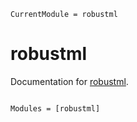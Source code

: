 ```@meta
CurrentModule = robustml
```

# robustml

Documentation for [robustml](https://github.com/sajazaerica/robustml.jl).

```@index
```

```@autodocs
Modules = [robustml]
```
